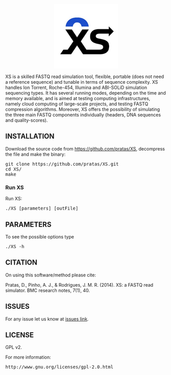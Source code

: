 <p align="center"><img src="/xs.png" 
alt="XS" width="200" height="200" border="0" /></p>
XS is a skilled FASTQ read simulation tool, flexible, portable (does not need a reference sequence) and tunable in terms of sequence complexity. XS handles Ion Torrent, Roche-454, Illumina and ABI-SOLiD simulation sequencing types. It has several running modes, depending on the time and memory available, and is aimed at testing computing infrastructures, namely cloud computing of large-scale projects, and testing FASTQ compression algorithms. Moreover, XS offers the possibility of simulating the three main FASTQ components individually (headers, DNA sequences and quality-scores).

## INSTALLATION ##

Download the source code from https://github.com/pratas/XS, decompress the
file and make the binary:
<pre>
git clone https://github.com/pratas/XS.git
cd XS/
make
</pre>

### Run XS

Run XS:

<pre>
./XS [parameters] [outFile]
</pre>

## PARAMETERS

To see the possible options type
<pre>
./XS -h
</pre>

## CITATION ##

On using this software/method please cite:

Pratas, D., Pinho, A. J., & Rodrigues, J. M. R. (2014). XS: a FASTQ read simulator. BMC research notes, 7(1), 40.

## ISSUES ##

For any issue let us know at [issues link](https://github.com/pratas/XS/issues).

## LICENSE ##

GPL v2.

For more information:
<pre>http://www.gnu.org/licenses/gpl-2.0.html</pre>

                                                    

